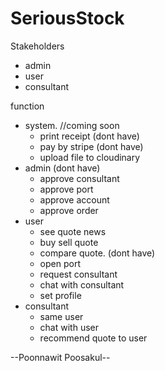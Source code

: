 # SeriousStock

Stakeholders
- admin
- user
- consultant

function
- system. //coming soon
  - print receipt (dont have)
  - pay by stripe  (dont have)
  - upload file to cloudinary
- admin (dont have)
  - approve consultant
  - approve port
  - approve account
  - approve order
- user
  - see quote news
  - buy sell quote
  - compare quote. (dont have)
  - open port
  - request consultant
  - chat with consultant
  - set profile
- consultant
  - same user
  - chat with user
  - recommend quote to user




--Poonnawit Poosakul--
  
